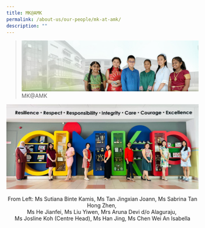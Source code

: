 ```yaml
---
title: MK@AMK
permalink: /about-us/our-people/mk-at-amk/
description: ""
---
```


>![](/images/About%20Us/banner2-with%20bg.jpg)
>MK@AMK

![](/images/About%20Us/MK.png)
<center>
From Left: Ms Sutiana Binte Kamis, Ms Tan Jingxian Joann, Ms Sabrina Tan Hong Zhen, <br>
Ms He Jianfei, Ms Liu Yiwen, Mrs Aruna Devi d/o Alaguraju, <br>
Ms Josline Koh (Centre Head), Ms Han Jing, Ms Chen Wei An Isabella
</center>
